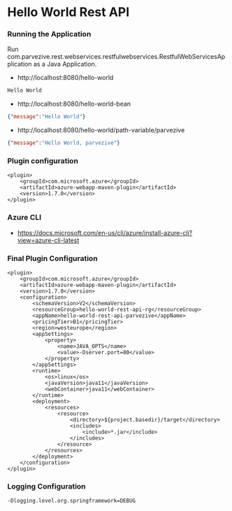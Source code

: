 # Hello World Rest API

### Running the Application

Run com.parvezive.rest.webservices.restfulwebservices.RestfulWebServicesApplication as a Java Application.

- http://localhost:8080/hello-world

```txt
Hello World
```

- http://localhost:8080/hello-world-bean

```json
{"message":"Hello World"}
```

- http://localhost:8080/hello-world/path-variable/parvezive

```json
{"message":"Hello World, parvezive"}
```

### Plugin configuration

```
<plugin>
	<groupId>com.microsoft.azure</groupId>
	<artifactId>azure-webapp-maven-plugin</artifactId>
	<version>1.7.0</version>
</plugin>
```
				
### Azure CLI

- https://docs.microsoft.com/en-us/cli/azure/install-azure-cli?view=azure-cli-latest

### Final Plugin Configuration
```
<plugin>
	<groupId>com.microsoft.azure</groupId>
	<artifactId>azure-webapp-maven-plugin</artifactId>
	<version>1.7.0</version>
	<configuration>
		<schemaVersion>V2</schemaVersion>
		<resourceGroup>hello-world-rest-api-rg</resourceGroup>
		<appName>hello-world-rest-api-parvezive</appName>
		<pricingTier>B1</pricingTier>
		<region>westeurope</region>
		<appSettings>
			<property>
				<name>JAVA_OPTS</name>
				<value>-Dserver.port=80</value>
			</property>
		</appSettings>
		<runtime>
			<os>linux</os>
			<javaVersion>java11</javaVersion>
			<webContainer>java11</webContainer>
		</runtime>
		<deployment>
			<resources>
				<resource>
					<directory>${project.basedir}/target</directory>
					<includes>
						<include>*.jar</include>
					</includes>
				</resource>
			</resources>
		</deployment>
	</configuration>
</plugin>

```
### Logging Configuration

```
-Dlogging.level.org.springframework=DEBUG
```